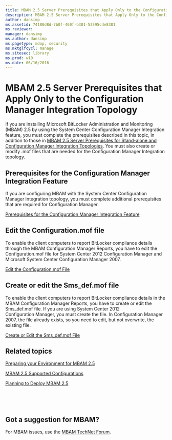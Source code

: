 ```yaml
---
title: MBAM 2.5 Server Prerequisites that Apply Only to the Configuration Manager Integration Topology
description: MBAM 2.5 Server Prerequisites that Apply Only to the Configuration Manager Integration Topology
author: dansimp
ms.assetid: 74180d8d-7b0f-460f-b301-53595cde8381
ms.reviewer: 
manager: dansimp
ms.author: dansimp
ms.pagetype: mdop, security
ms.mktglfcycl: manage
ms.sitesec: library
ms.prod: w10
ms.date: 06/16/2016
---
```



# MBAM 2.5 Server Prerequisites that Apply Only to the Configuration Manager Integration Topology


If you are installing Microsoft BitLocker Administration and Monitoring (MBAM) 2.5 by using the System Center Configuration Manager Integration feature, you must complete the prerequisites described in this topic, in addition to those in [MBAM 2.5 Server Prerequisites for Stand-alone and Configuration Manager Integration Topologies](mbam-25-server-prerequisites-for-stand-alone-and-configuration-manager-integration-topologies.md). You must also create or modify .mof files that are needed for the Configuration Manager Integration topology.

## Prerequisites for the Configuration Manager Integration Feature


If you are configuring MBAM with the System Center Configuration Manager Integration topology, you must complete additional prerequisites that are required for Configuration Manager.

[Prerequisites for the Configuration Manager Integration Feature](prerequisites-for-the-configuration-manager-integration-feature.md)

## Edit the Configuration.mof file


To enable the client computers to report BitLocker compliance details through the MBAM Configuration Manager Reports, you have to edit the Configuration.mof file for System Center 2012 Configuration Manager and Microsoft System Center Configuration Manager 2007.

[Edit the Configuration.mof File](edit-the-configurationmof-file-mbam-25.md)

## <a href="" id="create-or-edit-the-sms-def-mof-file"></a>Create or edit the Sms\_def.mof file


To enable the client computers to report BitLocker compliance details in the MBAM Configuration Manager Reports, you have to create or edit the Sms\_def.mof file. If you are using System Center 2012 Configuration Manager, you must create the file. In Configuration Manager 2007, the file already exists, so you need to edit, but not overwrite, the existing file.

[Create or Edit the Sms\_def.mof File](create-or-edit-the-sms-defmof-file-mbam-25.md)


## Related topics


[Preparing your Environment for MBAM 2.5](preparing-your-environment-for-mbam-25.md)

[MBAM 2.5 Supported Configurations](mbam-25-supported-configurations.md)

[Planning to Deploy MBAM 2.5](planning-to-deploy-mbam-25.md)

 

 
## Got a suggestion for MBAM?

For MBAM issues, use the [MBAM TechNet Forum](https://social.technet.microsoft.com/Forums/home?forum=mdopmbam).




